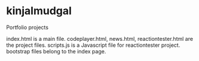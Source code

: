 # kinjalmudgal
Portfolio projects

index.html is a main file.
codeplayer.html, news.html, reactiontester.html are the project files.
scripts.js is a Javascript file for reactiontester project.
bootstrap files belong to the index page.
